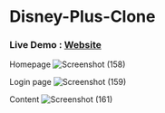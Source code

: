 
# Disney-Plus-Clone

<h3>Live Demo : <a href="https://disney-clone-d1e27.web.app/">Website</a></h3>

Homepage
![Screenshot (158)](https://user-images.githubusercontent.com/59244719/128177852-0db172ee-7515-4847-8fb8-643d1a435e18.png)

Login page
![Screenshot (159)](https://user-images.githubusercontent.com/59244719/128177902-185fe26d-87e8-48ba-bac7-97101181640c.png)

Content
![Screenshot (161)](https://user-images.githubusercontent.com/59244719/128522104-0110e607-ca67-4035-b5ab-5958935fc255.png)
